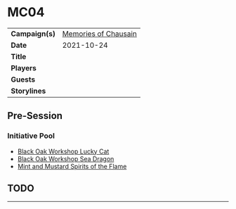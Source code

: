 # MC04

|||
| --- | --- |
| **Campaign(s)** | [Memories of Chausain](../../campaigns/C3-memories-of-chausain.md) | session.3
| **Date** | 2021-10-24 |
| **Title** | |
| **Players** | |
| **Guests** | |
| **Storylines** | |

## Pre-Session

### Initiative Pool

- [Black Oak Workshop Lucky Cat](../../dice/black-oak-workshop-lucky-cat.md)
- [Black Oak Workshop Sea Dragon](../../dice/black-oak-workshop-sea-dragon.md)
- [Mint and Mustard Spirits of the Flame](../../dice/mint-and-mustard-spirits-of-the-flame.md)

## TODO

---
